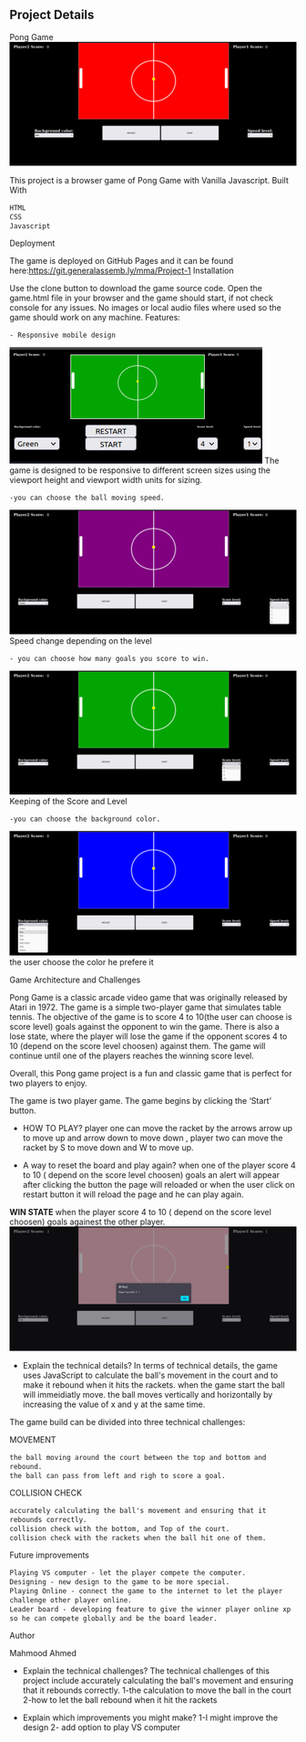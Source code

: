 ## Project Details

Pong Game
![Alt text](<Screenshot from 2023-07-12 16-11-36.png>)

This project is a browser game of Pong Game with Vanilla Javascript.
Built With

    HTML
    CSS
    Javascript

Deployment

The game is deployed on GitHub Pages and it can be found here:https://git.generalassemb.ly/mma/Project-1
Installation

Use the clone button to download the game source code. Open the game.html file in your browser and the game should start, if not check console for any issues. No images or local audio files where used so the game should work on any machine.
Features:

    - Responsive mobile design

![Alt text](<Screenshot from 2023-07-13 09-58-58.png>)
The game is designed to be responsive to different screen sizes using the viewport height and viewport width units for sizing.

    -you can choose the ball moving speed.

![Alt text](<Screenshot from 2023-07-12 16-48-00.png>)
Speed change depending on the level

    - you can choose how many goals you score to win.

![Alt text](<Screenshot from 2023-07-12 16-47-42.png>)
Keeping of the Score and Level

    -you can choose the background color.

![Alt text](<Screenshot from 2023-07-12 16-44-32.png>)
the user choose the color he prefere it

Game Architecture and Challenges

Pong Game is a classic arcade video game that was originally released by Atari in 1972. The game is a simple two-player game that simulates table tennis. The objective of the game is to score 4 to 10(the user can choose is score level) goals against the opponent to win the game. There is also a lose state, where the player will lose the game if the opponent scores 4 to 10 (depend on the score level choosen) against them. The game will continue until one of the players reaches the winning score level.

Overall, this Pong game project is a fun and classic game that is perfect for two players to enjoy.

The game is two player game. The game begins by clicking the ‘Start’ button.

- HOW TO PLAY?
  player one can move the racket by the arrows arrow up to move up and arrow down to move down , player two can move the racket by S to move down and W to move up.

- A way to reset the board and play again?
  when one of the player score 4 to 10 ( depend on the score level choosen) goals an alert will appear after clicking the button the page will reloaded or when the user click on restart button it will reload the page and he can play again.

**WIN STATE** when the player score 4 to 10 ( depend on the score level choosen) goals againest the other player.
![Alt text](<Screenshot from 2023-07-12 16-48-49.png>)

- Explain the technical details?
  In terms of technical details, the game uses JavaScript to calculate the ball's movement in the court and to make it rebound when it hits the rackets.
  when the game start the ball will immeidiatly move.
  the ball moves vertically and horizontally by increasing the value of x and y at the same time.

The game build can be divided into three technical challenges:

MOVEMENT

    the ball moving around the court between the top and bottom and rebound.
    the ball can pass from left and righ to score a goal.

COLLISION CHECK

    accurately calculating the ball's movement and ensuring that it rebounds correctly.
    collision check with the bottom, and Top of the court.
    collision check with the rackets when the ball hit one of them.

Future improvements

    Playing VS computer - let the player compete the computer.
    Designing - new design to the game to be more special.
    Playing Online - connect the game to the internet to let the player challenge other player online.
    Leader board - developing feature to give the winner player online xp so he can compete globally and be the board leader.

Author

Mahmood Ahmed

- Explain the technical challenges?
  The technical challenges of this project include accurately calculating the ball's movement and ensuring that it rebounds correctly.
  1-the calculation to move the ball in the court
  2-how to let the ball rebound when it hit the rackets

- Explain which improvements you might make?
  1-I might improve the design
  2- add option to play VS computer
